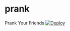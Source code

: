 # prank
Prank Your Friends
<a href="https://heroku.com/deploy"><img src="https://www.herokucdn.com/deploy/button.svg" alt="Deploy"></a>
